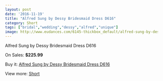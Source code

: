 ```yaml
---
layout: post
date: '2016-11-19'
title: "Alfred Sung by Dessy Bridesmaid Dress D616"
category: Short
tags: ["bridal","wedding","dessy","alfred","unique"]
image: http://www.eudances.com/6145-thickbox_default/alfred-sung-by-dessy-bridesmaid-dress-d616.jpg
---
```

Alfred Sung by Dessy Bridesmaid Dress D616

On Sales: **$225.99**
<a href="https://www.eudances.com/en/short/2197-alfred-sung-by-dessy-bridesmaid-dress-d616.html"><amp-img layout="responsive" width="600" height="600" src="//www.eudances.com/6145-thickbox_default/alfred-sung-by-dessy-bridesmaid-dress-d616.jpg" alt="Alfred Sung by Dessy Bridesmaid Dress D616 0" /></a>
<a href="https://www.eudances.com/en/short/2197-alfred-sung-by-dessy-bridesmaid-dress-d616.html"><amp-img layout="responsive" width="600" height="600" src="//www.eudances.com/6146-thickbox_default/alfred-sung-by-dessy-bridesmaid-dress-d616.jpg" alt="Alfred Sung by Dessy Bridesmaid Dress D616 1" /></a>

Buy it: [Alfred Sung by Dessy Bridesmaid Dress D616](https://www.eudances.com/en/short/2197-alfred-sung-by-dessy-bridesmaid-dress-d616.html "Alfred Sung by Dessy Bridesmaid Dress D616")

View more: [Short](https://www.eudances.com/en/25-short "Short")